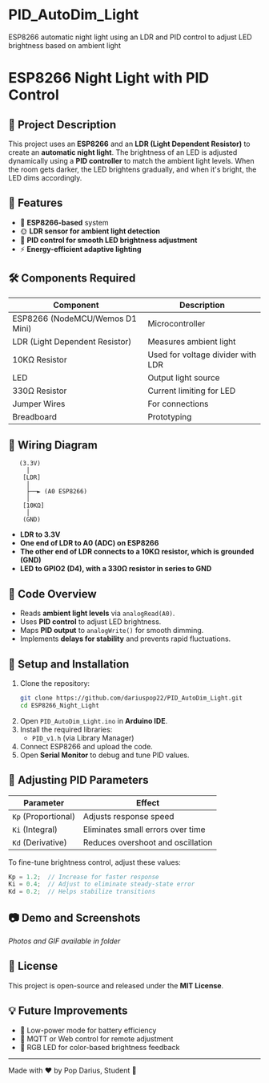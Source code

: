 # PID_AutoDim_Light
ESP8266 automatic night light using an LDR and PID control to adjust LED brightness based on ambient light

# ESP8266 Night Light with PID Control

## 📌 Project Description
This project uses an **ESP8266** and an **LDR (Light Dependent Resistor)** to create an **automatic night light**. The brightness of an LED is adjusted dynamically using a **PID controller** to match the ambient light levels. When the room gets darker, the LED brightens gradually, and when it's bright, the LED dims accordingly.

## 🔧 Features
- 📡 **ESP8266-based** system
- 🌞 **LDR sensor for ambient light detection**
- 🔄 **PID control for smooth LED brightness adjustment**
- ⚡ **Energy-efficient adaptive lighting**

## 🛠️ Components Required
| Component | Description |
|-----------|------------|
| ESP8266 (NodeMCU/Wemos D1 Mini) | Microcontroller |
| LDR (Light Dependent Resistor) | Measures ambient light |
| 10KΩ Resistor | Used for voltage divider with LDR |
| LED | Output light source |
| 330Ω Resistor | Current limiting for LED |
| Jumper Wires | For connections |
| Breadboard | Prototyping |

## 🔌 Wiring Diagram
```
   (3.3V)
     │
    [LDR]
     │
     ├──► (A0 ESP8266)
     │
    [10KΩ]
     │
    (GND)
```
- **LDR to 3.3V**
- **One end of LDR to A0 (ADC) on ESP8266**
- **The other end of LDR connects to a 10KΩ resistor, which is grounded (GND)**
- **LED to GPIO2 (D4), with a 330Ω resistor in series to GND**

## 📜 Code Overview
- Reads **ambient light levels** via `analogRead(A0)`.
- Uses **PID control** to adjust LED brightness.
- Maps **PID output** to `analogWrite()` for smooth dimming.
- Implements **delays for stability** and prevents rapid fluctuations.

## 🚀 Setup and Installation
1. Clone the repository:
   ```sh
   git clone https://github.com/dariuspop22/PID_AutoDim_Light.git
   cd ESP8266_Night_Light
   ```
2. Open `PID_AutoDim_Light.ino` in **Arduino IDE**.
3. Install the required libraries:
   - `PID_v1.h` (via Library Manager)
4. Connect ESP8266 and upload the code.
5. Open **Serial Monitor** to debug and tune PID values.

## 🔧 Adjusting PID Parameters
| Parameter | Effect |
|-----------|--------|
| `Kp` (Proportional) | Adjusts response speed |
| `Ki` (Integral) | Eliminates small errors over time |
| `Kd` (Derivative) | Reduces overshoot and oscillation |

To fine-tune brightness control, adjust these values:
```cpp
Kp = 1.2;  // Increase for faster response
Ki = 0.4;  // Adjust to eliminate steady-state error
Kd = 0.2;  // Helps stabilize transitions
```

## 📷 Demo and Screenshots
_Photos and GIF available in folder_

## 📝 License
This project is open-source and released under the **MIT License**.

## 💡 Future Improvements
- 🔋 Low-power mode for battery efficiency
- 📡 MQTT or Web control for remote adjustment
- 🌈 RGB LED for color-based brightness feedback

---
Made with ❤️ by Pop Darius, Student 🚀

